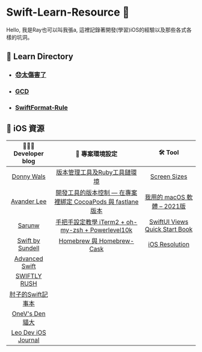 # Swift-Learn-Resource 🦊

Hello, 我是Ray也可以叫我張a, 這裡記錄著開發(學習)iOS的經驗以及那些各式各樣的坑洞。

## 📘 Learn Directory

- ### [😞太傷害了](https://github.com/ray00178/Swift-Learn-Resource/blob/main/Learing.md)

- ### [GCD](https://github.com/ray00178/Swift-Learn-Resource/blob/main/GCD.md)

- ### [SwiftFormat-Rule](https://github.com/ray00178/Swift-Learn-Resource/blob/main/SwiftFormat-Rule.md)

## 🍎 iOS 資源

| 👨🏻‍💻 Developer blog | 🚀 專案環境設定 | 🛠 Tool |
| :--------------: | :-----------: | :------:|
| [Donny Wals](https://www.donnywals.com/the-blog)              | [版本管理工具及Ruby工具鏈環境](https://juejin.cn/post/6844904186048430087) | [Screen Sizes](https://www.screensizes.app/?source=iphone) |
| [Avander Lee](https://www.avanderlee.com/recents)             | [開發工具的版本控制 — 在專案裡綁定 CocoaPods 與 fastlane 版本](https://reurl.cc/emlyOW) | [我用的 macOS 軟體 – 2021版](https://hiraku.tw/2021/07/6502/) |
| [Sarunw](https://sarunw.com/posts/)                           | [手把手設定教學 iTerm2 + oh-my-zsh + Powerlevel10k](https://www.onejar99.com/terminal-iterm2-zsh-powerlevel10k/)           |[SwiftUI Views Quick Start Book](https://www.bigmountainstudio.com/free-swiftui-book)|
| [Swift by Sundell](https://www.swiftbysundell.com/articles/)  | [Homebrew 與 Homebrew-Cask](https://onejar99.com/mac-homebrew-homebrew-cask-mac/#_Homebrew_Homebrew-Cask)        |[iOS Resolution](https://www.ios-resolution.com)|
| [Advanced Swift](https://www.advancedswift.com/)              ||
| [SWIFTLY RUSH](https://www.swiftlyrush.com)                   ||
| [肘子的Swift記事本](https://www.fatbobman.com)                  ||
| [OneV's Den 貓大](https://onevcat.com)                         ||
| [Leo Dev iOS Journal](https://holyswift.app)                  ||